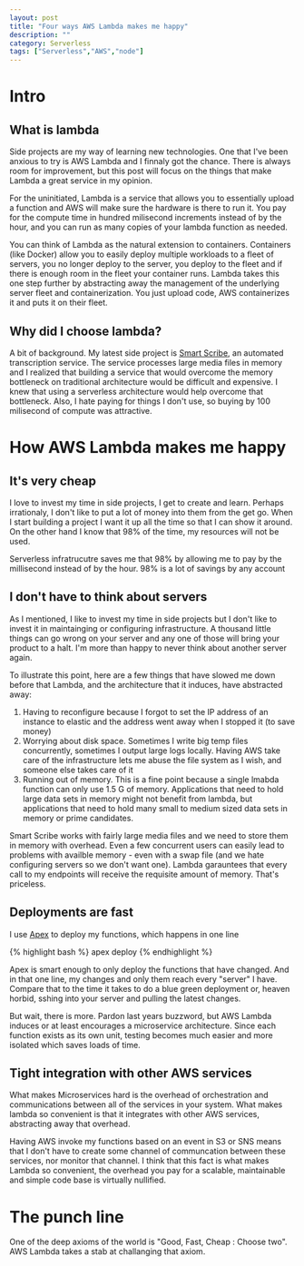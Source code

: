 ```yaml
---
layout: post
title: "Four ways AWS Lambda makes me happy"
description: ""
category: Serverless
tags: ["Serverless","AWS","node"]
---
```

# Intro

## What is lambda
Side projects are my way of learning new technologies. One that I've been anxious to try is AWS Lambda and I finnaly got the chance. There is always room for improvement, but this post will focus on the things that make Lambda a great service in my opinion.

For the uninitiated, Lambda is a service that allows you to essentially upload a function and AWS will make sure the hardware is there to run it. You pay for the compute time in hundred milisecond increments instead of by the hour, and you can run as many copies of your lambda function as needed. 


You can think of Lambda as the natural extension to containers. Containers (like Docker) allow you to easily deploy multiple workloads to a fleet of servers, you no longer deploy to the server, you deploy to the fleet and if there is enough room in the fleet your container runs. Lambda takes this one step further by abstracting away the management of the underlying server fleet and containerization. You just upload code, AWS containerizes it and puts it on their fleet. 

## Why did I choose lambda?
A bit of background. My latest side project is [Smart Scribe](http://smart-scribe-fe-test.s3-website-us-east-1.amazonaws.com/), an automated transcription service. The service processes large media files in memory and I realized that building a service that would overcome the memory bottleneck on traditional architecture would be difficult and expensive. I knew that using a serverless architecture would help overcome that bottleneck. 
Also, I hate paying for things I don't use, so buying by 100 milisecond of compute was attractive. 

# How AWS Lambda makes me happy


## It's very cheap

I love to invest my time in side projects, I get to create and learn. Perhaps irrationaly, I don't like to put a lot of money into them from the get go. When I start building a project I want it up all the time so that I can show it around. On the other hand I know that 98% of the time, my resources will not be used. 

Serverless infratrucutre saves me that 98% by allowing me to pay by the millisecond instead of by the hour. 98% is a lot of savings by any account


## I don't have to think about servers
As I mentioned, I like to invest my time in side projects but I don't like to invest it in maintainging or configuring infrastructure. A thousand little things can go wrong on your server and any one of those will bring your product to a halt. I'm more than happy to never think about another server again.

To illustrate this point, here are a few things that have slowed me down before that Lambda, and the architecture that it induces, have abstracted away: 

1. Having to reconfigure because I forgot to set the IP address of an instance to elastic and the address went away when I stopped it (to save money)
2. Worrying about disk space. Sometimes I write big temp files concurrently, sometimes I output large logs locally. Having AWS take care of the infrastructure lets me abuse the file system as I wish, and someone else takes care of it
3. Running out of memory. This is a fine point because a single lmabda function can only use 1.5 G of memory. Applications that need to hold large data sets in memory might not benefit from lambda, but applications that need to hold many small to medium sized data sets in memory or prime candidates.

Smart Scribe works with fairly large media files and we need to store them in memory with overhead. Even a few concurrent users can easily lead to problems with availble memory - even with a swap file (and we hate configuring servers so we don't want one). Lambda garauntees that every call to my endpoints will receive the requisite amount of memory. That's priceless. 

## Deployments are fast

I use [Apex](http://apex.run/) to deploy my functions, which happens in one line

{% highlight bash %}
apex deploy
{% endhighlight %}    

Apex is smart enough to only deploy the functions that have changed. And in that one line, my changes and only them reach every "server" I have. Compare that to the time it takes to do a blue green deployment or, heaven horbid, sshing into your server and pulling the latest changes.

But wait, there is more. Pardon last years buzzword, but AWS Lambda induces or at least encourages a microservice architecture. Since each function exists as its own unit, testing becomes much easier and more isolated which saves loads of time. 

## Tight integration with other AWS services
What makes Microservices hard is the overhead of orchestration and communications between all of the services in your system. What makes lambda so convenient is that it integrates with other AWS services, abstracting away that overhead. 

Having AWS invoke my functions based on an event in S3 or SNS means that I don't have to create some channel of communcation between these services, nor monitor that channel. 
I think that this fact is what makes Lambda so convenient, the overhead you pay for a scalable, maintainable and simple code base is virtually nullified. 

# The punch line

One of the deep axioms of the world is "Good, Fast, Cheap : Choose two". AWS Lambda takes a stab at challanging that axiom. 